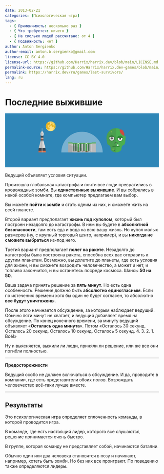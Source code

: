 ```yaml
---
date: 2013-02-21
categories: [Психологическая игра]
tags:
  - { Применимость: несколько раз }
  - { Что требуется: ничего }
  - { На сколько людей рассчитано: от 4 }
  - { Подвижность: нет }
author: Anton Sergienko
author-email: anton.b.sergienko@gmail.com
license: CC BY 4.0
license-url: https://github.com/Harrix/harrix.dev/blob/main/LICENSE.md
permalink-source: https://github.com/Harrix/harrix.dev-games/blob/main/last-survivors/last-survivors.md
permalink: https://harrix.dev/ru/games/last-survivors/
lang: ru
---
```


# Последние выжившие

![Featured image](featured-image.svg)

Ведущий объявляет условия ситуации.

Произошла глобальная катастрофа и почти все люди превратились в кровожадных зомби. Вы **единственные выжившие**. И вы собрались в некой особой комнате, где компьютер предлагаем вам выбор.

Вы можете **пойти к зомби** и стать одним из них, и сможете жить на всей планете.

Второй вариант предполагает **жизнь под куполом**, который был построен незадолго до катастрофы. В нем вы будете в **абсолютной безопасности**, там есть еда и вода на всю вашу жизнь. Но купол малых размеров (ну, с крупный торговый центр, например), и вы **никогда не сможете выбраться** из-под него.

Третий вариант предполагает **полет на ракете**. Незадолго до катастрофы была построена ракета, способна всех вас отправить к другим планетам. Возможно, вы долетите до планеты, где есть условия для жизни, и вы сможете возродить человечество, а может и нет, и топливо закончится, и вы останетесь посреди космоса. Шансы **50 на 50**.

Ваша задача принять решение за **пять минут**. Но есть одна особенность. Решение должно быть **абсолютно единогласным**. Если по истечению времени хотя бы один не будет согласен, то абсолютно **все будут уничтожены**.

После этого начинается обсуждение, за которым наблюдает ведущий. Обычно пяти минут не хватает, и ведущий добавляет время на обсуждение. По конец конечного времени, за минуту ведущий объявляет «**Осталась одна минута**». Потом «Осталось 30 секунд. Осталось 20 секунд. Осталось 10 секунд. Осталось 5 секунд. 4. 3. 2. 1. Всё!»

Ну и выясняется, выжили ли люди, приняли ли решение, или же все они погибли полностью.

---

**Предосторожности** <!-- !warning -->

Ведущий особо не должен включаться в обсуждение. И да, проводите в компании, где есть представители обоих полов. Возрождать человечество всё-таки лучше вместе.

---

## Результаты

Это психологическая игра определяет сплоченность команды, в которой проводится игра.

В команде, где есть настоящий лидер, которого все слушаются, решение принимается очень быстро.

В группе, которая команду не представляет собой, начинаются баталии.

Обычно один или два человека становятся в позу и начинают, например, хотеть быть зомби. Но без них все проиграют. По поведению также определяются лидеры.
